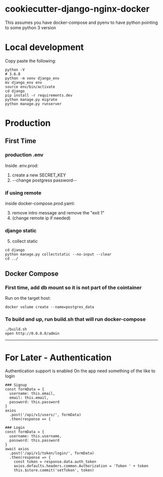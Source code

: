 # cookiecutter-django-nginx-docker

This assumes you have docker-compose and pyenv to have python pointing to some python 3 version

#  Local development

Copy paste the following:
```
python -V
# 3.6.8
python -m venv django_env
mv django_env env
source env/bin/activate
cd django
pip install -r requirements.dev
python manage.py migrate
python manage.py runserver
```

# Production

## First Time
### production .env

Inside .env.prod:

1. create a new SECRET_KEY
2. --change postgress password--

### if using remote

inside docker-compose.prod.yaml:

3. remove intro message and remove the "exit 1"
4. (change remote ip if needed)

### django static

5. collect static 
```
cd django
python manage.py collectstatic --no-input --clear
cd ../
```


## Docker Compose

### First time, add db mount so it is not part of the cointainer
Run on the target host:
```
docker volume create --name=postgres_data
```

### To build and up, run build.sh that will run docker-compose
```
./build.sh
open http://0.0.0.0/admin
```

---

# For Later - Authentication

Authentication support is enabled
On the app need something of the like to login

```
### Signup
const formData = {
  username: this.email,
  email: this.email,
  password: this.password
}
axios
  .post('/api/v1/users/', formData)
  .then(response => {

### Login
const formData = {
  username: this.username,
  password: this.password
}
await axios
  .post('/api/v1/token/login/', formData)
  .then(response => {
    const token = response.data.auth_token
    axios.defaults.headers.common.Authorization = 'Token ' + token
    this.$store.commit('setToken', token)
```
